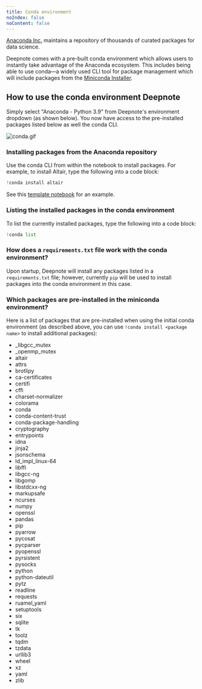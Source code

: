 ```yaml
---
title: Conda environment
noIndex: false
noContent: false
---
```


[Anaconda Inc.](https://www.anaconda.com/) maintains a repository of thousands of curated packages for data science.

Deepnote comes with a pre-built conda environment which allows users to instantly take advantage of the Anaconda ecosystem. This includes being able to use conda—a widely used CLI tool for package management which will include packages from the [Miniconda Installer](https://docs.conda.io/en/latest/miniconda.html).

## How to use the conda environment Deepnote

Simply select "Anaconda - Python 3.9" from Deepnote's environment dropdown (as shown below). You now have access to the pre-installed packages listed below as well the conda CLI.

![conda.gif](https://media.graphassets.com/Oyygz8pnS7K7ibNWoyZA)

### Installing packages from the Anaconda repository

Use the conda CLI from within the notebook to install packages. For example, to install Altair, type the following into a code block:

```python
!conda install altair
```

See this [template notebook](https://deepnote.com/workspace/deepnote-8b0ebf6d-5672-4a8b-a488-2dd220383dd3/project/Anaconda-Template-Weather-a2c95362-b4c4-4f22-8bc9-0b0f12ee5c34) for an example.

### Listing the installed packages in the conda environment

To list the currently installed packages, type the following into a code block:

```python
!conda list
```

### How does a `requirements.txt` file work with the conda environment?

Upon startup, Deepnote will install any packages listed in a `requirements.txt` file; however, currently `pip` will be used to install packages into the conda environment in this case.

### Which packages are pre-installed in the miniconda environment?

Here is a list of packages that are pre-installed when using the initial conda environment (as described above, you can use `!conda install <package name>` to install additional packages):

- \_libgcc_mutex
- \_openmp_mutex
- altair
- attrs
- brotlipy
- ca-certificates
- certifi
- cffi
- charset-normalizer
- colorama
- conda
- conda-content-trust
- conda-package-handling
- cryptography
- entrypoints
- idna
- jinja2
- jsonschema
- ld_impl_linux-64
- libffi
- libgcc-ng
- libgomp
- libstdcxx-ng
- markupsafe
- ncurses
- numpy
- openssl
- pandas
- pip
- pyarrow
- pycosat
- pycparser
- pyopenssl
- pyrsistent
- pysocks
- python
- python-dateutil
- pytz
- readline
- requests
- ruamel_yaml
- setuptools
- six
- sqlite
- tk
- toolz
- tqdm
- tzdata
- urllib3
- wheel
- xz
- yaml
- zlib
